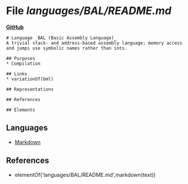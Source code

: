 # File _languages/BAL/README.md_
**[GitHub](https://github.com/softlang/yas/blob/master/languages/BAL/README.md)**
```
# Language _BAL (Basic Assembly Language)_
A trivial stack- and address-based assembly language; memory access and jumps use symbolic names rather than ints.

## Purposes
* Compilation

## Links
* variationOf(bml)

## Representations

## References

## Elements
```

## Languages
* [Markdown](../languages/Markdown.md)

## References
* elementOf('languages/BAL/README.md',markdown(text))

